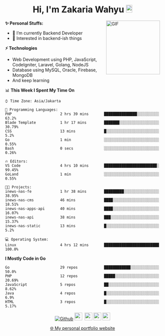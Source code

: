 <h1 align="center">Hi, I'm Zakaria Wahyu <img src="https://github.com/TheDudeThatCode/TheDudeThatCode/blob/master/Assets/Hi.gif" width="20px" height="25px"></h1>

<img align="right" alt="GIF" height="175px" src="https://www.nayakapratama.co.id/wp-content/uploads/2019/07/Website-Maintenance.gif" />

**✨ Personal Stuffs:**
- 🔭 I’m currently Backend Developer
- 🌱 Interested in backend-ish things

**⚡ Technologies**
- Web Development using PHP, JavaScript, CodeIgniter, Laravel, Golang, NodeJS
- Database using MySQL, Oracle, Firebase, MongoDB
- And keep learning

<!--START_SECTION:waka-->
📊 **This Week I Spent My Time On** 

```text
⌚︎ Time Zone: Asia/Jakarta

💬 Programming Languages: 
PHP                      2 hrs 39 mins       ███████████████░░░░░░░░░░   63.2% 
Blade Template           1 hr 17 mins        ███████░░░░░░░░░░░░░░░░░░   30.79% 
CSS                      13 mins             █░░░░░░░░░░░░░░░░░░░░░░░░   5.2% 
Go                       1 min               ░░░░░░░░░░░░░░░░░░░░░░░░░   0.55% 
Bash                     0 secs              ░░░░░░░░░░░░░░░░░░░░░░░░░   0.26%

🔥 Editors: 
VS Code                  4 hrs 10 mins       ████████████████████████░   99.45% 
GoLand                   1 min               ░░░░░░░░░░░░░░░░░░░░░░░░░   0.55%

🐱‍💻 Projects: 
inews-nas-fe             1 hr 38 mins        █████████░░░░░░░░░░░░░░░░   38.95% 
inews-nas-cms            46 mins             ████░░░░░░░░░░░░░░░░░░░░░   18.51% 
inews-nas-apps-api       40 mins             ████░░░░░░░░░░░░░░░░░░░░░   16.07% 
inews-nas-api            38 mins             ███░░░░░░░░░░░░░░░░░░░░░░   15.37% 
inews-nas-static         13 mins             █░░░░░░░░░░░░░░░░░░░░░░░░   5.2%

💻 Operating System: 
Linux                    4 hrs 12 mins       █████████████████████████   100.0%

```

**I Mostly Code in Go** 

```text
Go                       29 repos            ████████████░░░░░░░░░░░░░   50.0% 
PHP                      12 repos            █████░░░░░░░░░░░░░░░░░░░░   20.69% 
JavaScript               5 repos             ██░░░░░░░░░░░░░░░░░░░░░░░   8.62% 
Java                     4 repos             █░░░░░░░░░░░░░░░░░░░░░░░░   6.9% 
HTML                     3 repos             █░░░░░░░░░░░░░░░░░░░░░░░░   5.17%

```



<!--END_SECTION:waka-->

<p align="center">
<a href="https://github.com/zakariawahyu" target="_blank"><img alt="Github" src="https://img.shields.io/badge/GitHub-%2312100E.svg?&style=for-the-badge&logo=Github&logoColor=white" /></a>
<a href="https://www.twitter.com/_zakariawahyu"><img src="https://img.shields.io/badge/twitter-%231DA1F2.svg?&style=for-the-badge&logo=twitter&logoColor=white" height=25></a> 
<a href="https://www.linkedin.com/in/zakariawahyu"><img src="https://img.shields.io/badge/linkedin-%230077B5.svg?&style=for-the-badge&logo=linkedin&logoColor=white" height=25></a> 
<a href="https://www.instagram.com/_zakariawahyu"><img src="https://img.shields.io/badge/instagram-%23E4405F.svg?&style=for-the-badge&logo=instagram&logoColor=white" height=25></a>
<a href="https://medium.com/@zakariawahyu"><img src="https://img.shields.io/badge/Medium-12100E?style=for-the-badge&logo=medium&logoColor=white" height=25></a>
</p>
<p align="center"><a href="https://www.zakariawahyu.com" target="_blank">🌐 My personal portfolio website</a></p>
